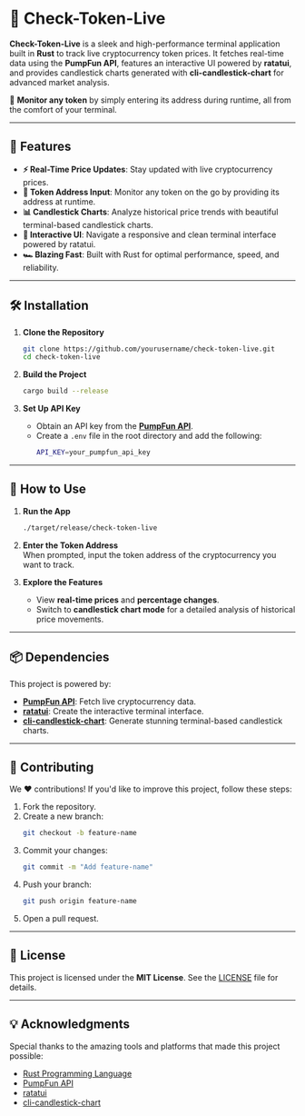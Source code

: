# 🚀 **Check-Token-Live**  

**Check-Token-Live** is a sleek and high-performance terminal application built in **Rust** to track live cryptocurrency token prices. It fetches real-time data using the **PumpFun API**, features an interactive UI powered by **ratatui**, and provides candlestick charts generated with **cli-candlestick-chart** for advanced market analysis.  

🔗 **Monitor any token** by simply entering its address during runtime, all from the comfort of your terminal.  

---

## 🌟 **Features**  

- **⚡ Real-Time Price Updates**: Stay updated with live cryptocurrency prices.  
- **📌 Token Address Input**: Monitor any token on the go by providing its address at runtime.  
- **📊 Candlestick Charts**: Analyze historical price trends with beautiful terminal-based candlestick charts.  
- **🎨 Interactive UI**: Navigate a responsive and clean terminal interface powered by ratatui.  
- **🏎️ Blazing Fast**: Built with Rust for optimal performance, speed, and reliability.  

---

## 🛠️ **Installation**  

1. **Clone the Repository**  
   ```bash  
   git clone https://github.com/yourusername/check-token-live.git  
   cd check-token-live  
   ```  

2. **Build the Project**  
   ```bash  
   cargo build --release  
   ```  

3. **Set Up API Key**  
   - Obtain an API key from the **[PumpFun API](https://pumpfun.com/)**.  
   - Create a `.env` file in the root directory and add the following:  
     ```bash  
     API_KEY=your_pumpfun_api_key  
     ```  

---

## 🚀 **How to Use**  

1. **Run the App**  
   ```bash  
   ./target/release/check-token-live  
   ```  

2. **Enter the Token Address**  
   When prompted, input the token address of the cryptocurrency you want to track.  

3. **Explore the Features**  
   - View **real-time prices** and **percentage changes**.  
   - Switch to **candlestick chart mode** for a detailed analysis of historical price movements.  

---

## 📦 **Dependencies**  

This project is powered by:  
- **[PumpFun API](https://pumpportal.fun/data-api/)**: Fetch live cryptocurrency data.  
- **[ratatui](https://github.com/tui-rs-revival/ratatui)**: Create the interactive terminal interface.  
- **[cli-candlestick-chart](https://crates.io/crates/cli-candlestick-chart)**: Generate stunning terminal-based candlestick charts.  

---

## 🤝 **Contributing**  

We ❤️ contributions! If you'd like to improve this project, follow these steps:  
1. Fork the repository.  
2. Create a new branch:  
   ```bash  
   git checkout -b feature-name  
   ```  
3. Commit your changes:  
   ```bash  
   git commit -m "Add feature-name"  
   ```  
4. Push your branch:  
   ```bash  
   git push origin feature-name  
   ```  
5. Open a pull request.  

---

## 📜 **License**  

This project is licensed under the **MIT License**. See the [LICENSE](LICENSE) file for details.  

---

## 💡 **Acknowledgments**  

Special thanks to the amazing tools and platforms that made this project possible:  
- [Rust Programming Language](https://www.rust-lang.org/)  
- [PumpFun API](https://pumpfun.com/)  
- [ratatui](https://github.com/tui-rs-revival/ratatui)  
- [cli-candlestick-chart](https://crates.io/crates/cli-candlestick-chart)  